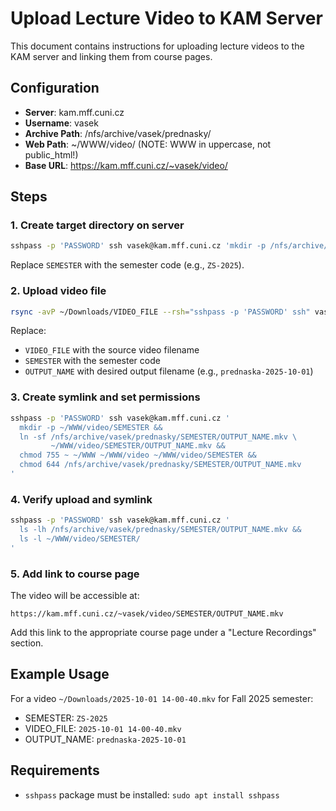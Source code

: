 # Upload Lecture Video to KAM Server

This document contains instructions for uploading lecture videos to the KAM server and linking them from course pages.

## Configuration

- **Server**: kam.mff.cuni.cz
- **Username**: vasek
- **Archive Path**: /nfs/archive/vasek/prednasky/
- **Web Path**: ~/WWW/video/ (NOTE: WWW in uppercase, not public_html!)
- **Base URL**: https://kam.mff.cuni.cz/~vasek/video/

## Steps

### 1. Create target directory on server

```bash
sshpass -p 'PASSWORD' ssh vasek@kam.mff.cuni.cz 'mkdir -p /nfs/archive/vasek/prednasky/SEMESTER'
```

Replace `SEMESTER` with the semester code (e.g., `ZS-2025`).

### 2. Upload video file

```bash
rsync -avP ~/Downloads/VIDEO_FILE --rsh="sshpass -p 'PASSWORD' ssh" vasek@kam.mff.cuni.cz:/nfs/archive/vasek/prednasky/SEMESTER/OUTPUT_NAME.mkv
```

Replace:
- `VIDEO_FILE` with the source video filename
- `SEMESTER` with the semester code
- `OUTPUT_NAME` with desired output filename (e.g., `prednaska-2025-10-01`)

### 3. Create symlink and set permissions

```bash
sshpass -p 'PASSWORD' ssh vasek@kam.mff.cuni.cz '
  mkdir -p ~/WWW/video/SEMESTER &&
  ln -sf /nfs/archive/vasek/prednasky/SEMESTER/OUTPUT_NAME.mkv \
         ~/WWW/video/SEMESTER/OUTPUT_NAME.mkv &&
  chmod 755 ~ ~/WWW ~/WWW/video ~/WWW/video/SEMESTER &&
  chmod 644 /nfs/archive/vasek/prednasky/SEMESTER/OUTPUT_NAME.mkv
'
```

### 4. Verify upload and symlink

```bash
sshpass -p 'PASSWORD' ssh vasek@kam.mff.cuni.cz '
  ls -lh /nfs/archive/vasek/prednasky/SEMESTER/OUTPUT_NAME.mkv &&
  ls -l ~/WWW/video/SEMESTER/
'
```

### 5. Add link to course page

The video will be accessible at:
```
https://kam.mff.cuni.cz/~vasek/video/SEMESTER/OUTPUT_NAME.mkv
```

Add this link to the appropriate course page under a "Lecture Recordings" section.

## Example Usage

For a video `~/Downloads/2025-10-01 14-00-40.mkv` for Fall 2025 semester:

- SEMESTER: `ZS-2025`
- VIDEO_FILE: `2025-10-01 14-00-40.mkv`
- OUTPUT_NAME: `prednaska-2025-10-01`

## Requirements

- `sshpass` package must be installed: `sudo apt install sshpass`
